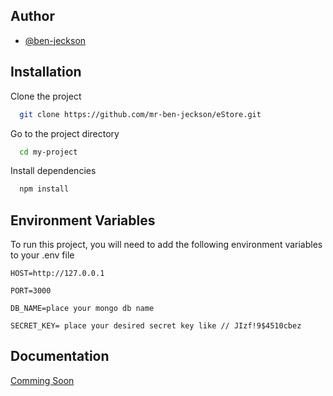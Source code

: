 
## Author

- [@ben-jeckson](https://github.com/mr-ben-jeckson)



## Installation



Clone the project

```bash
  git clone https://github.com/mr-ben-jeckson/eStore.git
```

Go to the project directory

```bash
  cd my-project
```

Install dependencies

```bash
  npm install
```




## Environment Variables

To run this project, you will need to add the following environment variables to your .env file

`HOST=http://127.0.0.1`

`PORT=3000`

`DB_NAME=place your mongo db name`

`SECRET_KEY= place your desired secret key like // JIzf!9$4510cbez`


## Documentation

[Comming Soon](#)

